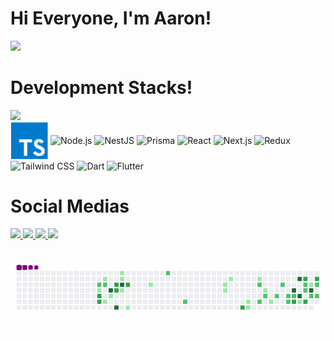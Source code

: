 <h1>Hi Everyone, I'm Aaron!</h1>

<img height="180em" src="https://github-readme-stats.vercel.app/api?username=naanon&theme=gotham&show_icons=true" />

<h1>Development Stacks!</h1>

<img height="180em" src="https://github-readme-stats.vercel.app/api/top-langs/?username=naanon&layout=compact&langs_count=16&theme=tokyonight" />

<div style="display: inline_block">
  <img align="center" alt="TypeScript" height="60" width="60" src="https://raw.githubusercontent.com/devicons/devicon/master/icons/typescript/typescript-plain.svg" />
  <img align="center" alt="Node.js" height="60" width="60" src="https://cdn.jsdelivr.net/gh/devicons/devicon@latest/icons/nodejs/nodejs-original.svg" />
  <img align="center" alt="NestJS" height="60" width="60" src="https://cdn.jsdelivr.net/gh/devicons/devicon@latest/icons/nestjs/nestjs-original.svg" />
  <img align="center" alt="Prisma" height="60" width="60" src="https://cdn.jsdelivr.net/gh/devicons/devicon@latest/icons/prisma/prisma-original.svg" />
  <img align="center" alt="React" height="60" width="60" src="https://cdn.jsdelivr.net/gh/devicons/devicon/icons/react/react-original.svg" />
  <img align="center" alt="Next.js" height="60" width="60" src="https://cdn.jsdelivr.net/gh/devicons/devicon@latest/icons/nextjs/nextjs-original.svg" />
  <img align="center" alt="Redux" height="60" width="60" src="https://cdn.jsdelivr.net/gh/devicons/devicon@latest/icons/redux/redux-original.svg" />
  <img align="center" alt="Tailwind CSS" height="60" width="60" src="https://cdn.jsdelivr.net/gh/devicons/devicon@latest/icons/tailwindcss/tailwindcss-original.svg" />
  <img align="center" alt="Dart" height="60" width="60" src="https://cdn.jsdelivr.net/gh/devicons/devicon@latest/icons/dart/dart-original.svg" />
  <img align="center" alt="Flutter" height="60" width="60" src="https://cdn.jsdelivr.net/gh/devicons/devicon@latest/icons/flutter/flutter-original.svg" />
</div>

<h1>Social Medias</h1>
<a href="https://instagram.com/nanoonn">
  <img width="60" src="https://cdn-icons-png.freepik.com/256/174/174855.png?ga=GA1.1.1417794095.1706895443&semt=ais">
</a>
<a href="https://twitter.com/Naannooon">
  <img width="60" src="https://img.freepik.com/vetores-gratis/novo-design-de-icone-x-do-logotipo-do-twitter-em-2023_1017-45418.jpg?size=626&ext=jpg">
</a>
<a href="https://discordapp.com/users/571499038231494677">
  <img width="60" src="https://www.svgrepo.com/show/353655/discord-icon.svg">
</a>
<a href="https://www.linkedin.com/in/aaron-alves/">
  <img width="60" src="https://cdn.jsdelivr.net/gh/devicons/devicon/icons/linkedin/linkedin-original.svg">
</a>

##

![snake gif](https://github.com/naanon/naanon/blob/output/github-contribution-grid-snake.gif)
